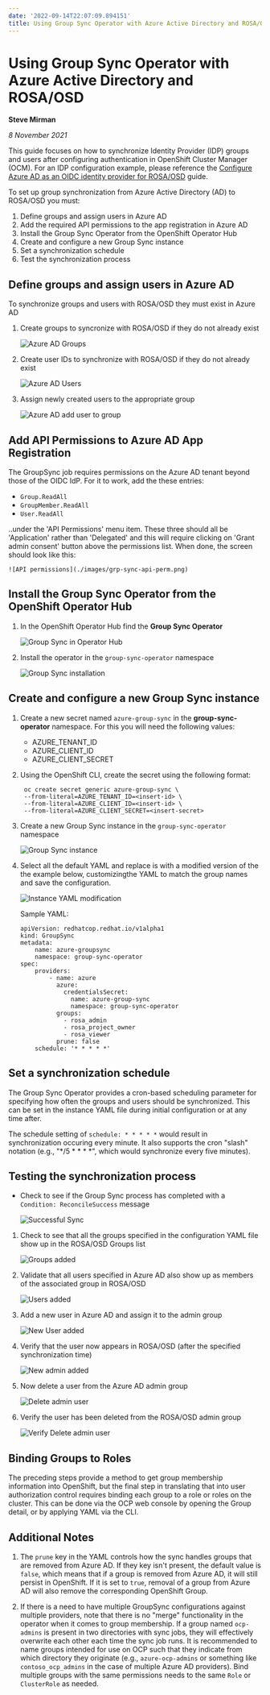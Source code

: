 ```yaml
---
date: '2022-09-14T22:07:09.894151'
title: Using Group Sync Operator with Azure Active Directory and ROSA/OSD
---
```

# Using Group Sync Operator with Azure Active Directory and ROSA/OSD #

**Steve Mirman**

*8 November 2021*

This guide focuses on how to synchronize Identity Provider (IDP) groups and users after configuring authentication in OpenShift Cluster Manager (OCM). For an IDP configuration example, please reference the [Configure Azure AD as an OIDC identity provider for ROSA/OSD](https://mobb.ninja/docs/idp/azuread/) guide.

To set up group synchronization from Azure Active Directory (AD) to ROSA/OSD you must:

1. Define groups and assign users in Azure AD
1. Add the required API permissions to the app registration in Azure AD
1. Install the Group Sync Operator from the OpenShift Operator Hub
1. Create and configure a new Group Sync instance
1. Set a synchronization schedule
1. Test the synchronization process

## Define groups and assign users in Azure AD ##

To synchronize groups and users with ROSA/OSD they must exist in Azure AD

1. Create groups to syncronize with ROSA/OSD if they do not already exist

    ![Azure AD Groups](./images/az-ad-grp.png)

1. Create user IDs to synchronize with ROSA/OSD if they do not already exist 
    
    ![Azure AD Users](./images/az-ad-usr.png)

1. Assign newly created users to the appropriate group  
    
    ![Azure AD add user to group](./images/az-ad-assign.png)

## Add API Permissions to Azure AD App Registration

The GroupSync job requires permissions on the Azure AD tenant beyond those of the OIDC IdP. For it to work, add the these entries:

- `Group.ReadAll`
- `GroupMember.ReadAll`
- `User.ReadAll`

..under the 'API Permissions' menu item. These three should all be 'Application' rather than 'Delegated' and this will require clicking on 'Grant admin consent' button above the permissions list. When done, the screen should look like this:

    ![API permissions](./images/grp-sync-api-perm.png)

## Install the Group Sync Operator from the OpenShift Operator Hub ##

1. In the OpenShift Operator Hub find the **Group Sync Operator**

    ![Group Sync in Operator Hub](./images/grp-sync-opr-hub.png)

1. Install the operator in the `group-sync-operator` namespace

    ![Group Sync installation](./images/grp-sync-opr-inst.png)

## Create and configure a new Group Sync instance ##

1. Create a new secret named `azure-group-sync` in the **group-sync-operator** namespace. For this you will need the following values:
    - AZURE_TENANT_ID
    - AZURE_CLIENT_ID
    - AZURE_CLIENT_SECRET

1. Using the OpenShift CLI, create the secret using the following format:

        oc create secret generic azure-group-sync \
        --from-literal=AZURE_TENANT_ID=<insert-id> \
        --from-literal=AZURE_CLIENT_ID=<insert-id> \
        --from-literal=AZURE_CLIENT_SECRET=<insert-secret>
    
1. Create a new Group Sync instance in the `group-sync-operator` namespace

    ![Group Sync instance](./images/grp-sync-instance.png)

1. Select all the default YAML and replace is with a modified version of the the example below, customizingthe YAML to match the group names and save the configuration. 

    ![Instance YAML modification](./images/grp-sync-yaml.png)

    Sample YAML:
    ```
    apiVersion: redhatcop.redhat.io/v1alpha1
    kind: GroupSync
    metadata:
        name: azure-groupsync
        namespace: group-sync-operator
    spec:
        providers:
            - name: azure
              azure:
                credentialsSecret:
                  name: azure-group-sync
                  namespace: group-sync-operator
              groups:
                - rosa_admin
                - rosa_project_owner
                - rosa_viewer
              prune: false
        schedule: '* * * * *'
    ```

## Set a synchronization schedule ##

The Group Sync Operator provides a cron-based scheduling parameter for specifying how often the groups and users should be synchronized. This can be set in the instance YAML file during initial configuration or at any time after.

The schedule setting of `schedule: * * * * *` would result in synchronization occuring every minute. It also supports the cron "slash" notation (e.g., "*/5 * * * *", which would synchronize every five minutes).

## Testing the synchronization process ##

- Check to see if the Group Sync process has completed with a `Condition: ReconcileSuccess` message

    ![Successful Sync](./images/grp-sync-success.png)

1. Check to see that all the groups specified in the configuration YAML file show up in the ROSA/OSD Groups list

    ![Groups added](./images/grp-sync-success-grp.png)

1. Validate that all users specified in Azure AD also show up as members of the associated group in ROSA/OSD

    ![Users added](./images/grp-sync-success-usr.png)

1. Add a new user in Azure AD and assign it to the admin group

    ![New User added](./images/grp-sync-new-usr.png)

1. Verify that the user now appears in ROSA/OSD (after the specified synchronization time)

    ![New admin added](./images/grp-sync-new-admin.png)

1. Now delete a user from the Azure AD admin group

    ![Delete admin user](./images/grp-sync-del-admin.png)

1. Verify the user has been deleted from the ROSA/OSD admin group

    ![Verify Delete admin user](./images/grp-sync-verify-del-admin.png)

## Binding Groups to Roles

The preceding steps provide a method to get group membership information into OpenShift, but the final step in translating that into user authorization control requires binding each group to a role or roles on the cluster. This can be done via the OCP web console by opening the Group detail, or by applying YAML via the CLI. 

## Additional Notes

1. The `prune` key in the YAML controls how the sync handles groups that are removed from Azure AD. If they key isn't present, the default value is `false`, which means that if a group is removed from Azure AD, it will still persist in OpenShift. If it is set to `true`, removal of a group from Azure AD will also remove the corresponding OpenShift Group.

1. If there is a need to have multiple GroupSync configurations against multiple providers, note that there is no "merge" functionality in the operator when it comes to group membership. If a group named `ocp-admins` is present in two directories with sync jobs, they will effectively overwrite each other each time the sync job runs. It is recommended to name groups intended for use on OCP such that they indicate from which directory they originate (e.g., `azure-ocp-admins` or something like `contoso_ocp_admins` in the case of multiple Azure AD providers). Bind multiple groups with the same permissions needs to the same `Role` or `ClusterRole` as needed.